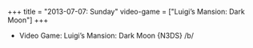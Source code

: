 +++
title = "2013-07-07: Sunday"
video-game = ["Luigi’s Mansion: Dark Moon"]
+++


* Video Game: Luigi’s Mansion: Dark Moon {N3DS} /b/
